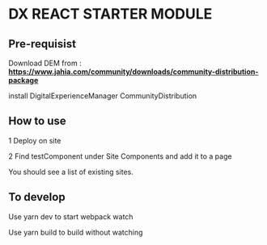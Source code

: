 # DX REACT STARTER MODULE

## Pre-requisist

Download DEM from : **https://www.jahia.com/community/downloads/community-distribution-package**

install DigitalExperienceManager CommunityDistribution

## How to use

1 Deploy on site

2 Find testComponent under Site Components and add it to a page

You should see a list of existing sites.

## To develop

Use yarn dev to start webpack watch

Use yarn build to build without watching